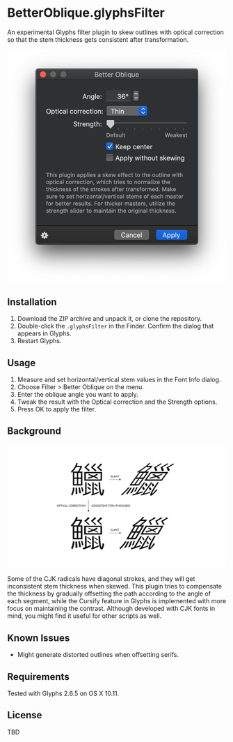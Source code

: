 # BetterOblique.glyphsFilter

An experimental Glyphs filter plugin to skew outlines with optical correction so that the stem thickness gets consistent after transformation.

![](BetterOblique.png)

## Installation

1. Download the ZIP archive and unpack it, or clone the repository.
2. Double-click the `.glyphsFilter` in the Finder. Confirm the dialog that appears in Glyphs.
3. Restart Glyphs.

## Usage

1. Measure and set horizontal/vertical stem values in the Font Info dialog.
2. Choose Filter > Better Oblique on the menu.
3. Enter the oblique angle you want to apply.
4. Tweak the result with the Optical correction and the Strength options.
5. Press OK to apply the filter.

## Background

![](Background.png)

Some of the CJK radicals have diagonal strokes, and they will get inconsistent stem thickness when skewed. This plugin tries to compensate the thickness by gradually offsetting the path according to the angle of each segment, while the Cursify feature in Glyphs is implemented with more focus on maintaining the contrast. Although developed with CJK fonts in mind, you might find it useful for other scripts as well.

## Known Issues

- Might generate distorted outlines when offsetting serifs.

## Requirements

Tested with Glyphs 2.6.5 on OS X 10.11.

## License

TBD
